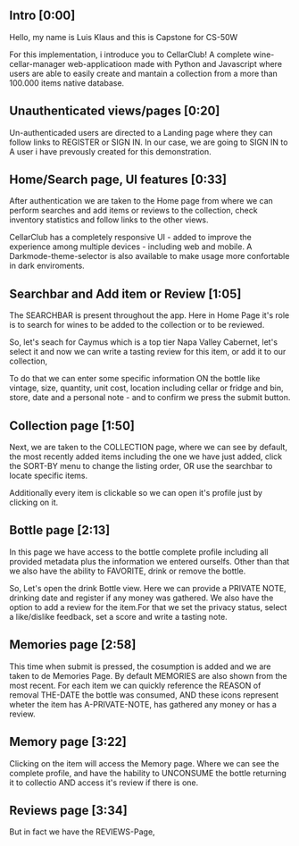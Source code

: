 ## Intro [0:00]
Hello, my name is Luis Klaus and this is Capstone for CS-50W

For this implementation, i introduce you to CellarClub! A complete wine-cellar-manager web-applicatioon made with Python and Javascript where users are able to easily create and mantain a collection from a more than 100.000 items native database.

## Unauthenticated views/pages [0:20]
Un-authenticaded users are directed to a Landing page where they can follow links to REGISTER or SIGN IN. In our case, we are going to SIGN IN to A user i have prevously created for this demonstration.

## Home/Search page, UI features  [0:33]
After authentication we are taken to the Home page from where we can perform searches and add items or reviews to the collection, check inventory statistics and follow links to the other views.

CellarClub has a completely responsive UI - added to improve the experience among multiple devices - including web and mobile. A Darkmode-theme-selector is also available to make usage more confortable in dark enviroments.

## Searchbar and Add item or Review [1:05]
The SEARCHBAR is present throughout the app. Here in Home Page it's role is to search for wines to be added to the collection or to be reviewed.

So, let's seach for Caymus which is a top tier Napa Valley Cabernet, let's select it and now we can write a tasting review for this item, or add it to our collection,

To do that we can enter some specific information ON the bottle like vintage, size, quantity, unit cost, location including cellar or fridge and bin, store, date and a personal note - and to confirm we press the submit button. 

## Collection page [1:50]
Next, we are taken to the COLLECTION page, where we can see by default, the most recently added items including the one we have just added, click the SORT-BY menu to change the listing order, OR use the searchbar to locate specific items.

Additionally every item is clickable so we can open it's profile just by clicking on it.

## Bottle page [2:13]
In this page we have access to the bottle complete profile including all provided metadata plus the information we entered ourselfs. Other than that we also have the ability to FAVORITE, drink or remove the bottle.

So, Let's open the drink Bottle view. Here we can provide a PRIVATE NOTE, drinking date and register if any money was gathered. We also have the option to add a review for the item.For that we set the privacy status, select a like/dislike feedback, set a score and write a tasting note.


## Memories page [2:58]
This time when submit is pressed, the cosumption is added and we are taken to de Memories Page. 
By default MEMORIES are also shown from the most recent. For each item we can quickly reference the REASON of removal THE-DATE the bottle was consumed, AND these icons represent wheter the item has A-PRIVATE-NOTE, has gathered any money or has a review.      

## Memory page [3:22]
Clicking on the item will access the Memory page. Where we can see the complete profile, and have the hability to UNCONSUME the bottle returning it to collectio AND access it's review if there is one.  

## Reviews page [3:34]
But in fact we have the REVIEWS-Page, 